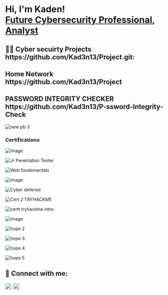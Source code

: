 <h1>Hi, I'm Kaden!   <br/><a href="https://github.com/Kad3n13"></a> <a href="https://https://www.linkedin.com/in/kaden-oberfeld/">Future Cybersecurity Professional</a>, <a href="https://https://www.youtube.com/@kad3n470">Analyst</a></h1>

<h2>👨‍💻 Cyber secuirty Projects https://github.com/Kad3n13/Project.git:</h2>
<h2> Home Network https://github.com/Kad3n13/Project</h2>
<h2>PASSWORD INTEGRITY CHECKER https://github.com/Kad3n13/P-ssword-Integrity-Check </h2>

![new pb 3](https://github.com/Kad3n13/Kad3n13/assets/159424810/1bf48b36-4727-4b0b-913a-1dc40d72e950)



<h3> Certifications </h3>  


![image](https://github.com/Kad3n13/Kad3n13/assets/159424810/c77af9d9-e745-4e9a-990f-3c597547ff48)

![Jr Penetration Tester](https://github.com/Kad3n13/Kad3n13/assets/159424810/dcb7bf96-c4eb-45dc-bdc3-e45b47bc9618)

![Web fundementals](https://github.com/Kad3n13/Kad3n13/assets/159424810/42d2da9b-e4d3-4e37-9b72-75a03d1a9d26)

![image](https://github.com/Kad3n13/Kad3n13/assets/159424810/a7eeb877-7e17-46a5-8536-720c7a3f9524)

![Cyber defense](https://github.com/Kad3n13/Kad3n13/assets/159424810/4d903941-8e71-4a66-b6f9-69d8aec2ba75)


![Cert 2 TRYHACKME](https://github.com/Kad3n13/Kad3n13/assets/159424810/c534de75-0ff8-4e77-8190-c5da9155e5aa)

![certt tryhackme intro](https://github.com/Kad3n13/Kad3n13/assets/159424810/40d5eb98-6e4c-416a-a48a-27771be75573)






![image](https://github.com/Kad3n13/Kad3n13/assets/159424810/07074a8e-e0c9-445c-be0a-da4910f45da8)

![hope 2](https://github.com/Kad3n13/Kad3n13/assets/159424810/4a78f95a-176d-4ac6-b8ac-491fc2e7d5a5)

![hope 3](https://github.com/Kad3n13/Kad3n13/assets/159424810/16ca79e1-9177-4b09-8880-3c3b8ed1d041)

![hope 4](https://github.com/Kad3n13/Kad3n13/assets/159424810/b594c41e-1ba6-42e4-be1b-d59741e3e773)

![hope 5](https://github.com/Kad3n13/Kad3n13/assets/159424810/132b2f1b-cbe3-47bd-865a-a98964b41861)









<h2> 🤳 Connect with me:</h2>

[<img align="left" alt=" | YouTube" width="22px" src="https://cdn.jsdelivr.net/npm/simple-icons@v3/icons/youtube.svg" />][youtube]



[<img align="left" alt="r | LinkedIn" width="22px" src="https://cdn.jsdelivr.net/npm/simple-icons@v3/icons/linkedin.svg" />][linkedin]


[youtube]: https://www.youtube.com/@kad3n470


[linkedin]: www.linkedin.com/in/kaden-oberfeld

<!--


Here are some ideas to get you started:

- 🔭 I’m currently working on ...
- 🌱 I’m currently learning ...
- 👯 I’m looking to collaborate on ...
- 🤔 I’m looking for help with ...
- 💬 Ask me about ...
- 📫 How to reach me: ...
- 😄 Pronouns: ...
- ⚡ Fun fact: ...
-->
